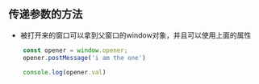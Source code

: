 ## 传递参数的方法
- 被打开来的窗口可以拿到父窗口的window对象，并且可以使用上面的属性
```js
    const opener = window.opener;
    opener.postMessage('i am the one')

    console.log(opener.val)
```